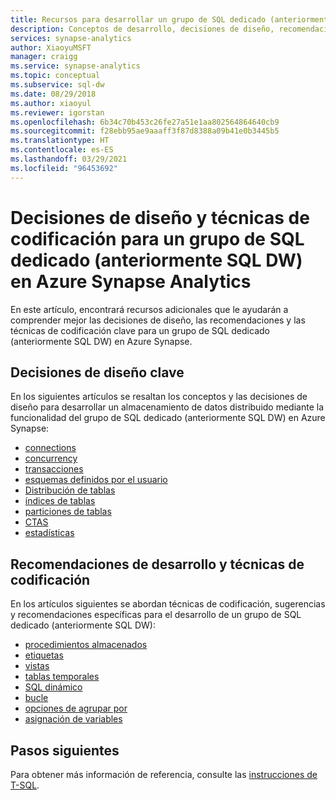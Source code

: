 ```yaml
---
title: Recursos para desarrollar un grupo de SQL dedicado (anteriormente SQL DW) en Azure Synapse Analytics
description: Conceptos de desarrollo, decisiones de diseño, recomendaciones y técnicas de codificación para un grupo de SQL dedicado (anteriormente SQL DW) en Azure Synapse Analytics.
services: synapse-analytics
author: XiaoyuMSFT
manager: craigg
ms.service: synapse-analytics
ms.topic: conceptual
ms.subservice: sql-dw
ms.date: 08/29/2018
ms.author: xiaoyul
ms.reviewer: igorstan
ms.openlocfilehash: 6b34c70b453c26fe27a51e1aa802564864640cb9
ms.sourcegitcommit: f28ebb95ae9aaaff3f87d8388a09b41e0b3445b5
ms.translationtype: HT
ms.contentlocale: es-ES
ms.lasthandoff: 03/29/2021
ms.locfileid: "96453692"
---
```

# <a name="design-decisions-and-coding-techniques-for-a-dedicated-sql-pool-formerly-sql-dw-in-azure-synapse-analytics"></a>Decisiones de diseño y técnicas de codificación para un grupo de SQL dedicado (anteriormente SQL DW) en Azure Synapse Analytics 

 En este artículo, encontrará recursos adicionales que le ayudarán a comprender mejor las decisiones de diseño, las recomendaciones y las técnicas de codificación clave para un grupo de SQL dedicado (anteriormente SQL DW) en Azure Synapse.

## <a name="key-design-decisions"></a>Decisiones de diseño clave

En los siguientes artículos se resaltan los conceptos y las decisiones de diseño para desarrollar un almacenamiento de datos distribuido mediante la funcionalidad del grupo de SQL dedicado (anteriormente SQL DW) en Azure Synapse:

* [connections](sql-data-warehouse-connect-overview.md)
* [concurrency](resource-classes-for-workload-management.md)
* [transacciones](sql-data-warehouse-develop-transactions.md)
* [esquemas definidos por el usuario](sql-data-warehouse-develop-user-defined-schemas.md)
* [Distribución de tablas](sql-data-warehouse-tables-distribute.md)
* [índices de tablas](sql-data-warehouse-tables-index.md)
* [particiones de tablas](sql-data-warehouse-tables-partition.md)
* [CTAS](sql-data-warehouse-develop-ctas.md)
* [estadísticas](sql-data-warehouse-tables-statistics.md)

## <a name="development-recommendations-and-coding-techniques"></a>Recomendaciones de desarrollo y técnicas de codificación

En los artículos siguientes se abordan técnicas de codificación, sugerencias y recomendaciones específicas para el desarrollo de un grupo de SQL dedicado (anteriormente SQL DW):

* [procedimientos almacenados](sql-data-warehouse-develop-stored-procedures.md)
* [etiquetas](sql-data-warehouse-develop-label.md)
* [vistas](performance-tuning-materialized-views.md)
* [tablas temporales](sql-data-warehouse-tables-temporary.md)
* [SQL dinámico](sql-data-warehouse-develop-dynamic-sql.md)
* [bucle](sql-data-warehouse-develop-loops.md)
* [opciones de agrupar por](sql-data-warehouse-develop-group-by-options.md)
* [asignación de variables](sql-data-warehouse-develop-variable-assignment.md)

## <a name="next-steps"></a>Pasos siguientes

Para obtener más información de referencia, consulte las [instrucciones de T-SQL](sql-data-warehouse-reference-tsql-statements.md).

